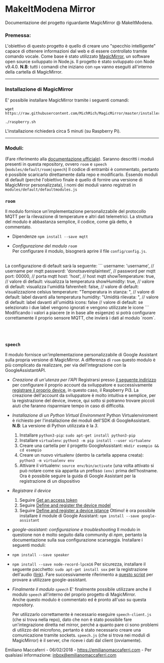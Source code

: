 # MakeItModena Mirror
Documentazione del progetto riguardante MagicMirror @ MakeItModena.

### Premessa:
L'obiettivo di questo progetto è quello di creare uno "specchio intelligente" capace di ottenere informazioni dal web e di essere controllato tramite comando vocale.
Come base è stato utilizzato [MagicMirror](https://github.com/MichMich/MagicMirror), un software open source sviluppato in Node.js.
Il progetto è stato sviluppato con Node v9.4.0.
**N.B**: tutti i comandi che iniziano con `npm` vanno eseguiti all'interno della cartella di MagicMirror.

----
### Installazione di MagicMirror
E' possibile installare MagicMirror tramite i seguenti comandi:
```
wget https://raw.githubusercontent.com/MichMich/MagicMirror/master/installers/raspberry.sh

./raspberry.sh
```
L'installazione richiederà circa 5 minuti (su Raspberry Pi).

----
### Moduli:
(Fare riferimento alla [documentazione ufficiale](https://github.com/MichMich/MagicMirror/tree/master/modules)).
Saranno descritti i moduli presenti in questa repository, ovvero `room` e `speech` (`modules/default/room|speech`)
Il codice di entrambi è commentato, pertanto è possibile scaricarlo direttamente dalla repo e modificarlo.
Essendo moduli di default (perché l'obiettivo finale è quello di fornire una versione di MagicMirror personalizzata), i nomi dei moduli vanno registrati in `modules/default/defaultmodules.js`

### `room`
Il modulo fornisce un'implementazione personalizzabile del protocollo MQTT per la rilevazione di temperature e altri dati telemetrici.
La struttura del modulo è abbastanza semplice, il codice, come già detto, è commentato.
- Dipendenze
	`npm install --save mqtt`

- *Configurazione del modulo `room`* <br>
Per configurare il modulo, bisognerà aprire il file `config/config.js`.
<br>
La configurazione di default sarà la seguente: 
```
username: 'username', // username per mqtt
password: 'donotsaveinplaintext', // password per mqtt
port: 00000, // porta mqtt
host: 'host', // host mqtt
showTemperature: true, // valore di default: visualizza la temperatura
showHumidity: true, // valore di default: visualizza l'umidità
fahrenheit: false, // valore di default: visualizzazione celsius
temperature: "Temperatura in stanza: ", // valore di default: label davanti alla temperatura
humidity: "Umidità rilevata: ", // valore di default: label davanti all'umidità
icons: false // valore di default: se selezionato i due label vengono ignorati e vengono utilizzate le icone
```
Modificando i valori a piacere (e in base alle esigenze) si potrà configurare correttamente il proprio sensore MQTT, che invierà i dati al modulo `room`.

<br><br>
### `speech`
Il modulo fornisce un'implementazione personalizzabile di Google Assistant sulla propria versione di MagicMirror.
A differenza di `room` questo modulo è più complicato da realizzare, per via dell'integrazione con la GoogleAssistantAPI.
- *Creazione di un'utenza per l'API*
	Registrarsi presso [il seguente indirizzo](https://developers.google.com/assistant/sdk/guides/service/python/embed/config-dev-project-and-account) per configurare il proprio account da sviluppatore e successivamente [registrare il proprio device](https://developers.google.com/assistant/sdk/reference/device-registration/register-device-manual), in questo caso, il Raspberry Pi3.
La creazione dell'account da sviluppatore è molto intuitiva e semplice, per la registrazione del device, invece, qui sotto si potranno trovare piccoli aiuti che faranno risparmiare tempo in caso di difficoltà.
- *Installazione di un Python Virtual Environment*
Python Virtualenviroment è richiesto per l'installazione dei moduli dell'SDK di GoogleAssistant.
**N.B**: La versione di Python utilizzata è la *3*.
	1) Installare `python3-pip`: `sudo apt-get install python3-pip`
	2) Installare `virtualenv`: `python3 -m pip install --user virtualenv`
	3) Creare una cartella per il progetto GoogleAssistant: `mkdir esempio && cd esempio`
	4) Creare un nuovo virtualenv (dentro la cartella appena creata): `python3 -m virtualenv env`
	5) Attivare il virtualenv: `source env/bin/activate` (una volta attivato si può notare come sia apparita un prefisso `(env)` prima dell'hostname.
	Ora è possibile seguire la guida di Google Assistant per la registrazione di un dispositivo
- *Registrare il device*
	1) Seguire [Get an access token](https://developers.google.com/assistant/sdk/reference/device-registration/register-device-manual#get-access-token)
	2) Seguire [Define and register the device model](https://developers.google.com/assistant/sdk/reference/device-registration/register-device-manual#register-model)
	3) Seguire [Define and register a device istance](https://developers.google.com/assistant/sdk/reference/device-registration/register-device-manual#register-instance)
	Ottimo! è ora possibile installare il module di Google Assistant:
	`npm install --save google-assistant`
- *google-assistant: configurazione e troubleshooting*
Il modulo in questione non è molto seguito dalla community di _npm_, pertanto la documentazione sulla sua configurazione scarseggia.
Installare i seguenti moduli:
- `npm install --save speaker`
- `npm install --save node-record-lpcm16`
Per sicurezza, installare il seguente pacchetto: `sudo apt-get install sox` per la registrazione dell'audio ([link](https://packages.debian.org/it/sid/sox)).
Fare successivamente riferimento a [questo script](https://github.com/endoplasmic/google-assistant/blob/master/examples/mic-speaker.js) per provare a utilizzare google-assistant.
- *Finalmente il modulo `speech`*
	E' finalmente possibile utilizzare anche il modulo `speech` all'interno del proprio progetto di MagicMirror.<br>
	Anche questo modulo è commentato ed è pronto all'uso su questa repository.<br>

	Per utilizzarlo correttamente è necessario eseguire `speech-client.js` (che si trova nella repo), dato che non è stato possibile fare un'integrazione diretta nel mirror, perché a quanto pare ci sono problemi di utilizzo del microfono, pertanto è stato necessario creare una comunicazione tramite sockets.
	`speech.js` (che si trova nei moduli di MagicMirror) è il server, che riceve i dati dal client (ovviamente).




Emiliano Maccaferri - 06/02/2018 - https://emilianomaccaferri.com - Per qualsiasi informazione: inbox@emilianomaccaferri.com
